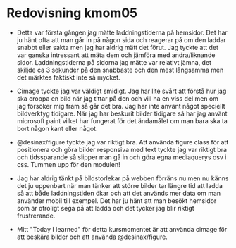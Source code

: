 ---
---
Redovisning kmom05
=========================

* Detta var första gången jag mätte laddningstiderna på hemsidor. Det har ju hänt ofta att man går in på någon sida och reagerar på om den laddar snabbt eller sakta men jag har aldrig mätt det förut. Jag tyckte att det var ganska intressant att mäta dem och jämföra med andra/liknande sidor. Laddningstiderna på sidorna jag mätte var relativt jämna, det skiljde ca 3 sekunder på den snabbaste och den mest långsamma men det märktes faktiskt inte så mycket.

* Cimage tyckte jag var väldigt smidigt. Jag har lite svårt att förstå hur jag ska croppa en bild när jag tittar på den och vill ha en viss del men om jag försöker mig fram så går det bra. Jag har inte använt något speciellt bildverktyg tidigare. När jag har beskurit bilder tidigare så har jag använt microsoft paint vilket har fungerat för det ändamålet om man bara ska ta bort någon kant eller något.

* @desinax/figure tyckte jag var riktigt bra. Att använda figure class för att positionera och göra bilder responsiva med text tyckte jag var riktigt bra och tidssparande så slipper man gå in och göra egna mediaquerys osv i css. Tummen upp för den modulen!

* Jag har aldrig tänkt på bildstorlekar på webben förräns nu men nu känns det ju uppenbart när man tänker att större bilder tar längre tid att ladda så att både laddningstiden ökar och att det används mer data om man använder mobil till exempel. Det har ju hänt att man besökt hemsidor som är otroligt sega på att ladda och det tycker jag blir riktigt frustrerande.

* Mitt "Today I learned" för detta kursmomentet är att använda cimage för att beskära bilder och att använda @desinax/figure.

